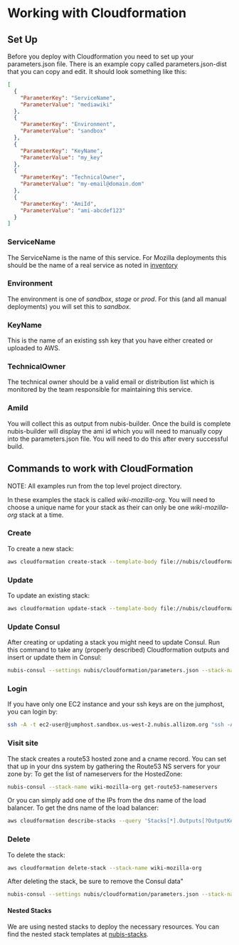 ﻿# Working with Cloudformation

## Set Up
Before you deploy with Cloudformation you need to set up your parameters.json file. There is an example copy called parameters.json-dist that you can copy and edit. It should look something like this:

```json
[
  {
    "ParameterKey": "ServiceName",
    "ParameterValue": "mediawiki"
  },
  {
    "ParameterKey": "Environment",
    "ParameterValue": "sandbox"
  },
  {
    "ParameterKey": "KeyName",
    "ParameterValue": "my_key"
  },
  {
    "ParameterKey": "TechnicalOwner",
    "ParameterValue": "my-email@domain.dom"
  },
  {
    "ParameterKey": "AmiId",
    "ParameterValue": "ami-abcdef123"
  }
]
```

### ServiceName
The ServiceName is the name of this service. For Mozilla deployments this should be the name of a real service as noted in [inventory](https://inventory.mozilla.org/en-US/core/service/)

### Environment
The environment is one of *sandbox*, *stage* or *prod*. For this (and all manual deployments) you will set this to *sandbox*.

### KeyName
This is the name of an existing ssh key that you have either created or uploaded to AWS.

### TechnicalOwner
The technical owner should be a valid email or distribution list which is monitored by the team responsible for maintaining this service.

### AmiId
You will collect this as output from nubis-builder. Once the build is complete nubis-builder will display the ami id which you will need to manually copy into the parameters.json file. You will need to do this after every successful build.

## Commands to work with CloudFormation
NOTE: All examples run from the top level project directory.

In these examples the stack is called *wiki-mozilla-org*. You will need to choose a unique name for your stack as their can only be one *wiki-mozilla-org* stack at a time.

### Create
To create a new stack:
```bash
aws cloudformation create-stack --template-body file://nubis/cloudformation/main.json --parameters file://nubis/cloudformation/parameters.json --stack-name wiki-mozilla-org
```

### Update
To update an existing stack:
```bash
aws cloudformation update-stack --template-body file://nubis/cloudformation/main.json --parameters file://nubis/cloudformation/parameters.json --stack-name wiki-mozilla-org
```

### Update Consul
After creating or updating a stack you might need to update Consul. Run this command to take any (properly described) Cloudformation outputs and insert or update them in Consul:
```bash
nubis-consul --settings nubis/cloudformation/parameters.json --stack-name wiki-mozilla-org get-and-update
```

### Login
If you have only one EC2 instance and your ssh keys are on the jumphost, you can login by:
```bash
ssh -A -t ec2-user@jumphost.sandbox.us-west-2.nubis.allizom.org "ssh -A -t ubuntu@$(nubis-consul --settings nubis/cloudformation/parameters.json --stack-name wiki-mozilla-org get-ec2-instance-ip)"
```

### Visit site
The stack creates a route53 hosted zone and a cname record. You can set that up in your dns system by gathering the Route53 NS servers for your zone by:
To get the list of nameservers for the HostedZone:
```bash
nubis-consul --stack-name wiki-mozilla-org get-route53-nameservers
```

Or you can simply add one of the IPs from the dns name of the load balancer. To get the dns name of the load balancer:
```bash
aws cloudformation describe-stacks --query 'Stacks[*].Outputs[?OutputKey == `ELBDNSName`].OutputValue' --output text --stack-name wiki-mozilla-org
```

### Delete
To delete the stack:
```bash
aws cloudformation delete-stack --stack-name wiki-mozilla-org
```

After deleting the stack, be sure to remove the Consul data"
```bash
nubis-consul --settings nubis/cloudformation/parameters.json --stack-name wiki-mozilla-org delete
```

#### Nested Stacks

We are using nested stacks to deploy the necessary resources. You can find the nested stack templates at [nubis-stacks](https://github.com/Nubisproject/nubis-stacks).